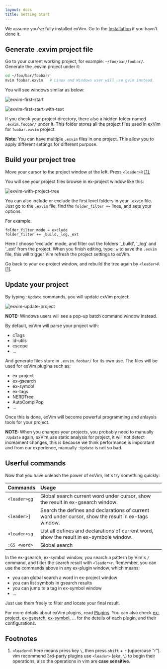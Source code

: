 ```yaml
---
layout: docs
title: Getting Start
---
```


We assume you've fully installed exVim. Go to the [Installation]({{site.baseurl}}docs/install) 
if you havn't done it.

## Generate .exvim project file

Go to your current working project, for example: `~/foo/bar/foobar/`. Generate the .exvim
project under it:

```bash
cd ~/foo/bar/foobar/
mvim foobar.exvim   # Linux and Windows user will use gvim instead. 
```

You will see windows similar as below:

![exvim-first-start]({{site.baseurl}}docs/images/exvim-first-start.png)

![exvim-first-start-with-text]({{site.baseurl}}docs/images/exvim-first-start-with-text.png)

If you check your project directory, there also a hidden folder named `.exvim.foobar/`
under it. This folder stores all the project files used in exVim for `foobar.exvim` project.

**Note:** You can have multiple `.exvim` files in one project. This allow you to apply 
different settings for different purpose.

## Build your project tree

Move your cursor to the project window at the left. Press `<leader>R` [[1]](#footnotes),

You will see your project files browse in ex-project window like this:

![exvim-with-project-tree]({{site.baseurl}}docs/images/exvim-with-project-tree.png)

You can also include or exclude the first level folders in your `.exvim` file. Just go to the 
`.exvim` file, find the `folder_filter +=` lines, and sets your options. 

For example:

```
folder_filter_mode = exclude
folder_filter += _build,_log,_ext
```

Here I choose 'exclude' mode, and filter out the folders '\_build', '\_log' 
and '\_ext' from the project. When you finish editing, type `:w` to save the `.exvim` file,
this will trigger Vim refresh the project settings to exVim. 

Go back to your ex-project window, and rebuild the tree again by `<leader>R` [[1]](#footnotes). 

## Update your project

By typing `:Update` commands, you will update exVim project: 

![exvim-update-project]({{site.baseurl}}docs/images/exvim-update-project.png)

**NOTE:** Windows users will see a pop-up batch command window instead.

By default, exVim will parse your project with:

- cTags
- id-utils
- cscope
- ...

And generate files store in `.exvim.foobar/` for its own use. The files will be used for 
exVim plugins such as:

- ex-project
- ex-gsearch
- ex-symobl
- ex-tags
- NERDTree
- AutoComplPop
- ...

Once this is done, exVim will become powerful programming and anlaysis tools for your project. 

**NOTE:** When you changes your projects, you probably need to manually `:Update` again, exVim
use static analysis for project, it will not detect increament changes, this is because we think
performance is imporatant and from our experience, manually `:Update` is not so bad.

## Userful commands

Now that you have unleash the power of exVim, let's try something quickly:

| Commands         | Usage                                                                                                |
| :--------------- | :--------------------------------------------------------------------------------------------------- |
| `<leader>gg`     | Global search current word under cursor, show the result in ex-gsearch window.                       |
| `<leader>]`      | Search the defines and declarations of current word under cursor, show the result in ex-tags window. |
| `<leader>sg`     | List all defines and declarations of current word, show the result in ex-symbole window.             |
| `:GS <word>`     | Global search <word>                                                                                 |

In the ex-gsearch, ex-symbol window, you search a pattern by Vim's `/` command, and filter the search result with `<leader>r`.
Remember, you can use the commands above in any ex-plugin window, which means:

- you can global search a word in ex-project window 
- you can list symbols in gsearch results
- you can jump to a tag in ex-symbol window
- ...

Just use them freely to filter and locate your final result.

For more details about exVim plugins, read [Plugins]({{site.baseurl}}docs/plugins).
You can also check 
[ex-project](https://github.com/exvim/ex-project), 
[ex-gsearch](https://github.com/exvim/ex-gsearch),
[ex-symbol](https://github.com/exvim/ex-symbol),
... for the details of each plugin, and their configurations.


<a name="footnotes"></a>
## Footnotes

1. `<leader>R` here means press key `\`, then press `shift` + `r` (uppercase “r”). 
vim recommend 3rd-party plugins use `<leader>` (aka. `\`) to begin their operations, 
also the operations in vim are **case sensitive**.

